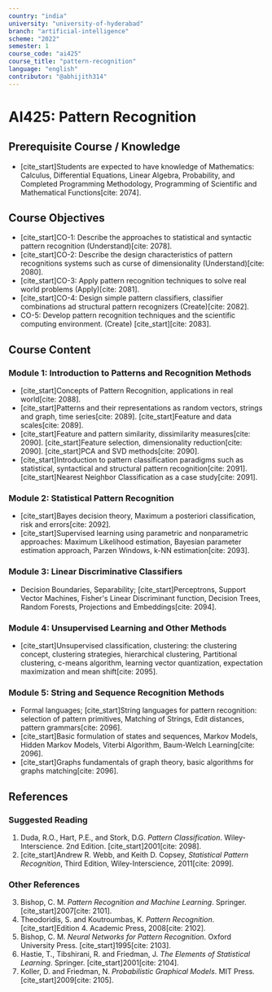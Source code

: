 ```yaml
---
country: "india"
university: "university-of-hyderabad"
branch: "artificial-intelligence"
scheme: "2022"
semester: 1
course_code: "ai425"
course_title: "pattern-recognition"
language: "english"
contributor: "@abhijith314"
---
```


# AI425: Pattern Recognition

## Prerequisite Course / Knowledge
* [cite_start]Students are expected to have knowledge of Mathematics: Calculus, Differential Equations, Linear Algebra, Probability, and Completed Programming Methodology, Programming of Scientific and Mathematical Functions[cite: 2074].

## Course Objectives
* [cite_start]CO-1: Describe the approaches to statistical and syntactic pattern recognition (Understand)[cite: 2078].
* [cite_start]CO-2: Describe the design characteristics of pattern recognitions systems such as curse of dimensionality (Understand)[cite: 2080].
* [cite_start]CO-3: Apply pattern recognition techniques to solve real world problems (Apply)[cite: 2081].
* [cite_start]CO-4: Design simple pattern classifiers, classifier combinations ad structural pattern recognizers (Create)[cite: 2082].
* CO-5: Develop pattern recognition techniques and the scientific computing environment. (Create) [cite_start][cite: 2083].

## Course Content

### Module 1: Introduction to Patterns and Recognition Methods
* [cite_start]Concepts of Pattern Recognition, applications in real world[cite: 2088].
* [cite_start]Patterns and their representations as random vectors, strings and graph, time series[cite: 2089]. [cite_start]Feature and data scales[cite: 2089].
* [cite_start]Feature and pattern similarity, dissimilarity measures[cite: 2090]. [cite_start]Feature selection, dimensionality reduction[cite: 2090]. [cite_start]PCA and SVD methods[cite: 2090].
* [cite_start]Introduction to pattern classification paradigms such as statistical, syntactical and structural pattern recognition[cite: 2091]. [cite_start]Nearest Neighbor Classification as a case study[cite: 2091].

### Module 2: Statistical Pattern Recognition
* [cite_start]Bayes decision theory, Maximum a posteriori classification, risk and errors[cite: 2092].
* [cite_start]Supervised learning using parametric and nonparametric approaches: Maximum Likelihood estimation, Bayesian parameter estimation approach, Parzen Windows, k-NN estimation[cite: 2093].

### Module 3: Linear Discriminative Classifiers
* Decision Boundaries, Separability; [cite_start]Perceptrons, Support Vector Machines, Fisher's Linear Discriminant function, Decision Trees, Random Forests, Projections and Embeddings[cite: 2094].

### Module 4: Unsupervised Learning and Other Methods
* [cite_start]Unsupervised classification, clustering: the clustering concept, clustering strategies, hierarchical clustering, Partitional clustering, c-means algorithm, learning vector quantization, expectation maximization and mean shift[cite: 2095].

### Module 5: String and Sequence Recognition Methods
* Formal languages; [cite_start]String languages for pattern recognition: selection of pattern primitives, Matching of Strings, Edit distances, pattern grammars[cite: 2096].
* [cite_start]Basic formulation of states and sequences, Markov Models, Hidden Markov Models, Viterbi Algorithm, Baum-Welch Learning[cite: 2096].
* [cite_start]Graphs fundamentals of graph theory, basic algorithms for graphs matching[cite: 2096].

## References
### Suggested Reading
1.  Duda, R.O., Hart, P.E., and Stork, D.G. *Pattern Classification*. Wiley-Interscience. 2nd Edition. [cite_start]2001[cite: 2098].
2.  [cite_start]Andrew R. Webb, and Keith D. Copsey, *Statistical Pattern Recognition*, Third Edition, Wiley-Interscience, 2011[cite: 2099].
### Other References
3.  Bishop, C. M. *Pattern Recognition and Machine Learning*. Springer. [cite_start]2007[cite: 2101].
4.  Theodoridis, S. and Koutroumbas, K. *Pattern Recognition*. [cite_start]Edition 4. Academic Press, 2008[cite: 2102].
5.  Bishop, C. M. *Neural Networks for Pattern Recognition*. Oxford University Press. [cite_start]1995[cite: 2103].
6.  Hastie, T., Tibshirani, R. and Friedman, J. *The Elements of Statistical Learning*. Springer. [cite_start]2001[cite: 2104].
7.  Koller, D. and Friedman, N. *Probabilistic Graphical Models*. MIT Press. [cite_start]2009[cite: 2105].